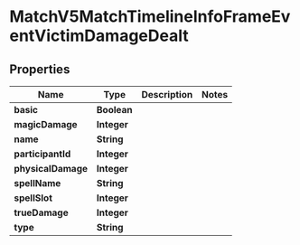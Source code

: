 

# MatchV5MatchTimelineInfoFrameEventVictimDamageDealt


## Properties

| Name | Type | Description | Notes |
|------------ | ------------- | ------------- | -------------|
|**basic** | **Boolean** |  |  |
|**magicDamage** | **Integer** |  |  |
|**name** | **String** |  |  |
|**participantId** | **Integer** |  |  |
|**physicalDamage** | **Integer** |  |  |
|**spellName** | **String** |  |  |
|**spellSlot** | **Integer** |  |  |
|**trueDamage** | **Integer** |  |  |
|**type** | **String** |  |  |



